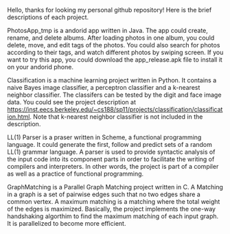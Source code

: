 Hello, thanks for looking my personal github repository! Here is the brief descriptions of each project. 

PhotosApp_tmp is a andorid app written in Java. The app could create, rename, and delete albums. After loading photos in one album, you could delete, move, and edit tags of the photos. You could also search for photos according to their tags, and watch different photos by swiping screen. If you want to try this app, you could download the app_release.apk file to install it on your andorid phone. 

Classification is a machine learning project written in Python. It contains a naive Bayes image classifier, a perceptron classifier and a k-nearest neighbor classifier. The classifers can be tested by the digit and face image data. You could see the project description at https://inst.eecs.berkeley.edu/~cs188/sp11/projects/classification/classification.html. Note that k-nearest neighbor classifier is not included in the description. 

LL(1) Parser is a praser written in Scheme, a functional programming language. It could generate the first, follow and predict sets of a random LL(1) grammar language. A parser is used to provide syntactic analysis of the input code into its component parts in order to facilitate the writing of compilers and interpreters. In other words, the project is part of a compiler as well as a practice of functional programming. 

GraphMatching is a Parallel Graph Matching project written in C. A Matching in a graph is a set of pairwise edges such that no two edges share a common vertex. A maximum matching is a matching where the total weight of the edges is maximized. Basically, the project implements the one-way handshaking algorthim to find the maximum matching of each input graph. It is parallelized to become more efficient. 
